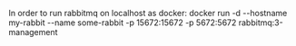 In order to run rabbitmq on localhost as docker:
docker run -d --hostname my-rabbit --name some-rabbit -p 15672:15672 -p 5672:5672 rabbitmq:3-management